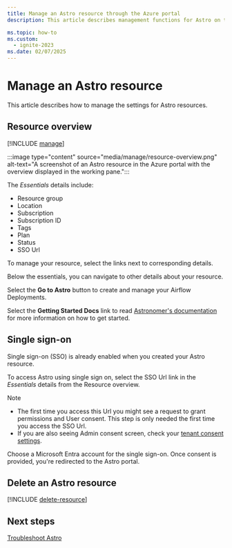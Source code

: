 ```yaml
---
title: Manage an Astro resource through the Azure portal
description: This article describes management functions for Astro on the Azure portal.

ms.topic: how-to
ms.custom:
  - ignite-2023
ms.date: 02/07/2025
---
```


# Manage an Astro resource

This article describes how to manage the settings for Astro resources.

## Resource overview 

[!INCLUDE [manage](../includes/manage.md)]

:::image type="content" source="media/manage/resource-overview.png" alt-text="A screenshot of an Astro resource in the Azure portal with the overview displayed in the working pane.":::

The *Essentials* details include:

- Resource group
- Location
- Subscription
- Subscription ID
- Tags
- Plan
- Status
- SSO Url

To manage your resource, select the links next to corresponding details.

Below the essentials, you can navigate to other details about your resource.

Select the **Go to Astro** button to create and manage your Airflow Deployments.

Select the **Getting Started Docs** link to read [Astronomer's documentation](https://www.astronomer.io/docs/astro/run-first-dag/) for more information on how to get started.

## Single sign-on

Single sign-on (SSO) is already enabled when you created your Astro  resource.

To access Astro using single sign on, select the SSO Url link in the *Essentials* details from the Resource overview.

> [!NOTE]
> 
> - The first time you access this Url you might see a request to grant permissions and User consent. This step is only needed the first time you access the SSO Url.
> - If you are also seeing Admin consent screen, check your [tenant consent settings](/azure/active-directory/manage-apps/configure-user-consent).

Choose a Microsoft Entra account for the single sign-on. Once consent is provided, you're redirected to the Astro portal.

## Delete an Astro resource

[!INCLUDE [delete-resource](../includes/delete-resource.md)]

## Next steps

[Troubleshoot Astro](troubleshoot.md)
